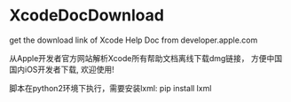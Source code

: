 # XcodeDocDownload
get the download link of Xcode Help Doc from developer.apple.com 

从Apple开发者官方网站解析Xcode所有帮助文档离线下载dmg链接，
方便中国国内iOS开发者下载,
欢迎使用!

脚本在python2环境下执行，需要安装lxml:
pip install lxml
